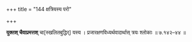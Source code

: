 +++
title = "144 क्षत्रियस्य परो"

+++

**युक्तश् चैवाप्रमत्तश्** चा[स्खलितबुद्धिर्] यस्य । प्रजारक्षणविध्यर्थवादार्थास् त्रयः श्लोकाः ॥ ७.१४२–४४ ॥